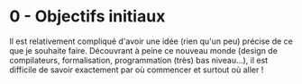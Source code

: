 # 0 - Objectifs initiaux

Il est relativement compliqué d'avoir une idée (rien qu'un peu) précise de ce que je souhaite faire. Découvrant à peine ce nouveau monde (design de compilateurs, formalisation, programmation (très) bas niveau...), il est difficile de savoir exactement par où commencer et surtout où aller !
